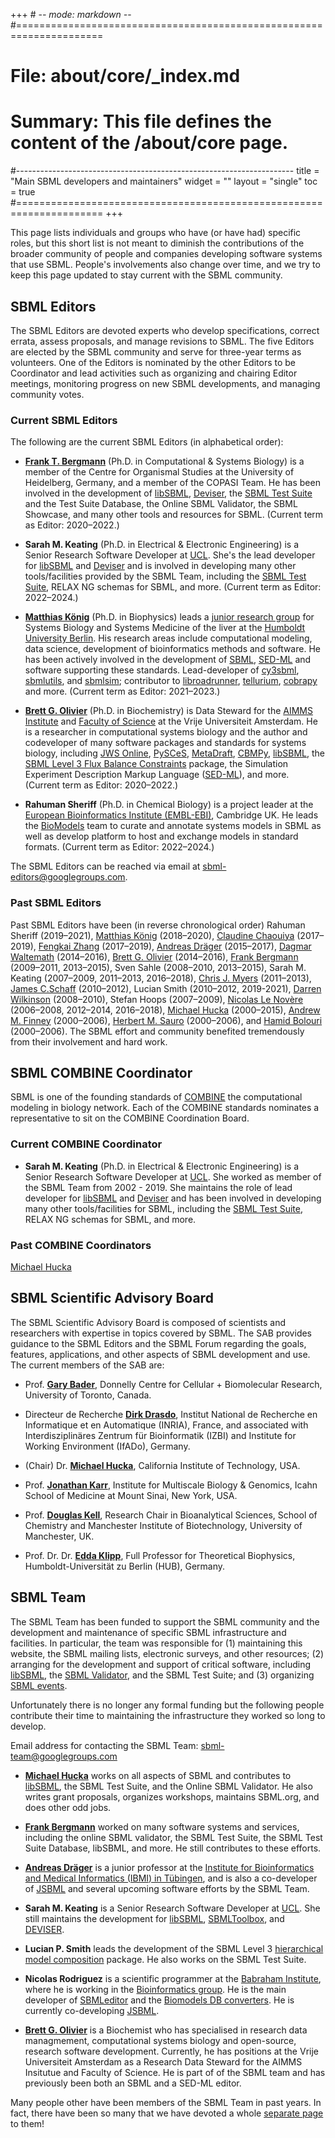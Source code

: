 +++ # -*- mode: markdown -*-
#=====================================================================
# File:    about/core/_index.md
# Summary: This file defines the content of the /about/core page.
#---------------------------------------------------------------------
title = "Main SBML developers and maintainers"
widget = ""
layout = "single"
toc    = true
#=====================================================================
+++

This page lists individuals and groups who have (or have had) specific roles, but this short list is not meant to diminish the contributions of the broader community of people and companies developing software systems that use SBML. People's involvements also change over time, and we try to keep this page updated to stay current with the SBML community.

## SBML Editors

The SBML Editors are devoted experts who develop specifications, correct errata, assess proposals, and manage revisions to SBML. The five Editors are elected by the SBML community and serve for three-year terms as volunteers.  One of the Editors is nominated by the other Editors to be Coordinator and lead activities such as organizing and chairing Editor meetings, monitoring progress on new SBML developments, and managing community votes.

### Current SBML Editors

The following are the current SBML Editors (in alphabetical order):

  - [**Frank T. Bergmann**](http://frank-fbergmann.blogspot.com/) (Ph.D. in Computational & Systems Biology) is a member of the Centre for Organismal Studies at the University of Heidelberg, Germany, and a member of the COPASI Team.  He has been involved in the development of [libSBML](/software/libsbml), [Deviser](/software/deviser), the [SBML Test Suite](/software/sbml-test-suite) and the Test Suite Database, the Online SBML Validator, the SBML Showcase, and many other tools and resources for SBML. (Current term as Editor: 2020&ndash;2022.)

  - **Sarah M. Keating** (Ph.D. in Electrical & Electronic Engineering) is a Senior Research Software Developer at [UCL](https://www.ucl.ac.uk/research-it-services/about-rits/people). She's the lead developer for [libSBML](/software/libsbml) and [Deviser](/software/deviser) and is involved in developing many other tools/facilities provided by the SBML Team, including the [SBML Test Suite](/software/sbml-test-suite), RELAX NG schemas for SBML, and more. (Current term as Editor: 2022&ndash;2024.)

  - [**Matthias König**](https://livermetabolism.com/cv/) (Ph.D.  in Biophysics) leads a [junior research group](https://livermetabolism.com) for Systems Biology and Systems Medicine of the liver at the [Humboldt University Berlin](https://www.hu-berlin.de). His research areas include computational modeling, data science, development of bioinformatics methods and software.  He has been actively involved in the development of [SBML](http://sbml.org), [SED-ML](http://sed-ml.org) and software supporting these standards. Lead-developer of [cy3sbml](https://github.com/matthiaskoenig/cy3sbml), [sbmlutils](https://github.com/matthiaskoenig/sbmlutils), and [sbmlsim](https://github.com/matthiaskoenig/sbmlsim); contributor to [libroadrunner](http://libroadrunner.org/), [tellurium](http://tellurium.analogmachine.org/), [cobrapy](https://github.com/opencobra/cobrapy/) and more.  (Current term as Editor:  2021&ndash;2023.)

  - [**Brett G. Olivier**](https://research.vu.nl/en/persons/bg-olivier)  (Ph.D. in Biochemistry) is Data Steward for the [AIMMS Institute](https://www.aimms.vu.nl/en/) and [Faculty of Science](https://science.vu.nl/en/index.aspx) at the Vrije Universiteit Amsterdam. He is a researcher in computational systems biology and the author and codeveloper of many software packages and standards for systems biology, including [JWS Online](http://jjj.biochem.sun.ac.za), [PySCeS](http://pysces.sourceforge.net), [MetaDraft](https://systemsbioinformatics.github.io/cbmpy-metadraft/), [CBMPy](https://github.com/SystemsBioinformatics/cbmpy), [libSBML](/software/libsbml), the [SBML Level&nbsp;3 Flux Balance Constraints](/documents/specifications) package, the Simulation Experiment Description Markup Language ([SED-ML](http://sed-ml.org)), and more.  (Current term as Editor: 2020&ndash;2022.)

  - **Rahuman Sheriff** (Ph.D. in Chemical Biology) is a project leader at the [European Bioinformatics Institute (EMBL-EBI)](https://www.ebi.ac.uk/), Cambridge UK. He leads the [BioModels](https://www.ebi.ac.uk/biomodels/) team to curate and annotate systems models in SBML as well as develop platform to host and exchange models in standard formats. (Current term as Editor: 2022&ndash;2024.)

The SBML Editors can be reached via email at [sbml-editors@googlegroups.com](mailto:sbml-editors@googlegroups.com).

### Past SBML Editors

Past SBML Editors have been (in reverse chronological order) Rahuman Sheriff (2019&ndash;2021), [Matthias König](https://livermetabolism.com/cv/) (2018&ndash;2020), [Claudine Chaouiya](http://compbio.igc.gulbenkian.pt/nmd/node/14) (2017&ndash;2019), [Fengkai Zhang](https://www.linkedin.com/in/fengkai-zhang-8aba2018) (2017&ndash;2019), [Andreas Dräger](https://uni-tuebingen.de/en/134053) (2015&ndash;2017), [Dagmar Waltemath](http://www.sbi.uni-rostock.de/team/single/dagmar-waltemath/) (2014–2016), [Brett G. Olivier](https://research.vu.nl/en/persons/bg-olivier) (2014–2016), [Frank Bergmann](http://frank-fbergmann.blogspot.com/) (2009–2011, 2013–2015), Sven Sahle (2008–2010, 2013–2015), Sarah M. Keating (2007–2009, 2011–2013, 2016–2018), [Chris J.  Myers](http://www.async.ece.utah.edu/~myers/) (2011–2013), [James C.Schaff](http://www.ccam.uchc.edu/people/schaff/schaff.html) (2010–2012), Lucian Smith (2010–2012, 2019-2021), [Darren Wilkinson](http://www.staff.ncl.ac.uk/d.j.wilkinson/) (2008–2010), Stefan Hoops (2007–2009), [Nicolas Le Novère](https://lenoverelab.org/members/Nicolas_Le_Novere) (2006–2008, 2012–2014, 2016–2018), [Michael Hucka](http://www.cds.caltech.edu/~mhucka/) (2000–2015), [Andrew M.  Finney](http://uk.linkedin.com/in/andrewmartinfinney) (2000–2006), [Herbert M.  Sauro](http://depts.washington.edu/bioe/people/core/sauro/sauro.html) (2000–2006), and [Hamid Bolouri](http://www.its.caltech.edu/~hbolouri/) (2000–2006). The SBML effort and community benefited tremendously from their involvement and hard work.

## SBML COMBINE Coordinator

SBML is one of the founding standards of [COMBINE](http://co.mbine.org/) the computational modeling in biology network. Each of the COMBINE standards nominates a representative to sit on the COMBINE Coordination Board.

### Current COMBINE Coordinator 

 - **Sarah M. Keating** (Ph.D. in Electrical & Electronic Engineering) is a Senior Research Software Developer at [UCL](https://www.ucl.ac.uk/isd/services/research-it/research-software-development). She worked as member of the SBML Team from 2002 - 2019. She maintains the role of lead developer for [libSBML](http://sbml.org/Software/libSBML) and [Deviser](https://github.com/sbmlteam/deviser) and has been involved in developing many other tools/facilities for SBML, including the [SBML Test Suite](http://sbml.org/Software/SBML_Test_Suite), RELAX NG schemas for SBML, and more.

### Past COMBINE Coordinators

[Michael Hucka](http://www.cds.caltech.edu/~mhucka/)

 

## SBML Scientific Advisory Board

The SBML Scientific Advisory Board is composed of scientists and researchers with expertise in topics covered by SBML. The SAB provides guidance to the SBML Editors and the SBML Forum regarding the goals, features, applications, and other aspects of SBML development and use.  The current members of the SAB are:

  - Prof. [**Gary Bader**](http://baderlab.org/GaryBader), Donnelly Centre for Cellular + Biomolecular Research, University of Toronto, Canada.

  - Directeur de Recherche [**Dirk Drasdo**](https://www.rocq.inria.fr/bang/DD/drasdo.html), Institut National de Recherche en Informatique et en Automatique (INRIA), France, and associated with Interdisziplinäres Zentrum für Bioinformatik (IZBI) and Institute for Working Environment (IfADo), Germany.

  - (Chair) Dr. [**Michael Hucka**](http://www.cds.caltech.edu/~mhucka/), California Institute of Technology, USA.

  - Prof. [**Jonathan Karr**](http://www.mountsinai.org/profiles/jonathan-karr), Institute for Multiscale Biology & Genomics, Icahn School of Medicine at Mount Sinai, New York, USA.

  - Prof. [**Douglas Kell**](http://dbkgroup.org/dbk.htm), Research Chair in Bioanalytical Sciences, School of Chemistry and Manchester Institute of Biotechnology, University of Manchester, UK.

  - Prof. Dr. Dr. [**Edda Klipp**](https://www2.hu-berlin.de/biologie/theorybp/?goto=cv_klipp), Full Professor for Theoretical Biophysics, Humboldt-Universität zu Berlin (HUB), Germany.

## SBML Team

The SBML Team has been funded to support the SBML community and the development and maintenance of specific SBML infrastructure and facilities. In particular, the team was responsible for (1) maintaining this website, the SBML mailing lists, electronic surveys, and other resources; (2) arranging for the development and support of critical software, including [libSBML](Software/libSBML), the [SBML Validator](Facilities/Validator), and the SBML Test Suite; and (3) organizing [SBML events](Events).

Unfortunately there is no longer any formal funding but the following people contribute their time to maintaining the infrastructure they worked so long to develop.  

Email address for contacting the SBML Team: <sbml-team@googlegroups.com>

  - [**Michael Hucka**](http://www.cds.caltech.edu/~mhucka/) works on all aspects of SBML and contributes to [libSBML](Software/libSBML "wikilink"), the SBML Test Suite, and the Online SBML Validator. He also writes grant proposals, organizes workshops, maintains SBML.org, and does other odd jobs.

  - [**Frank Bergmann**](http://frank-fbergmann.blogspot.com/) worked on many software systems and services, including the online SBML validator, the SBML Test Suite, the SBML Test Suite Database, libSBML, and more. He still contributes to these efforts.

  - [**Andreas Dräger**](https://uni-tuebingen.de/en/134053) is a junior professor at the [Institute for Bioinformatics and Medical Informatics (IBMI) in Tübingen](https://uni-tuebingen.de/en/148353), and is also a co-developer of [JSBML](Software/JSBML "wikilink") and several upcoming software efforts by the SBML Team.

  - **Sarah M. Keating** is a Senior Research Software Developer at [UCL](https://www.ucl.ac.uk/isd/services/research-it/research-software-development). She still maintains the development for [libSBML](Software/libSBML "wikilink"), [ SBMLToolbox](Software/SBMLToolbox "wikilink"), and [DEVISER](http://www.github.com/sbmlteam/deviser).

  - **Lucian P. Smith** leads the development of the SBML Level 3 [ hierarchical model composition](Community/Wiki/SBML_Level_3_Proposals/Hierarchical_Model_Composition "wikilink") package. He also works on the SBML Test Suite.

  - **Nicolas Rodriguez** is a scientific programmer at the [Babraham Institute](http://www.babraham.ac.uk), where he is working in the [Bioinformatics group](https://www.bioinformatics.babraham.ac.uk/).  He is the main developer of [SBMLeditor](http://www.ebi.ac.uk/compneur-srv/SBMLeditor.html) and the [Biomodels DB converters](http://www.ebi.ac.uk/compneur-srv/sbml/converters/). He is currently co-developing [JSBML](http://sbml.org/Software/JSBML).

  - [**Brett G. Olivier**](https://research.vu.nl/en/persons/bg-olivier) is a Biochemist who has specialised in research data managmement, computational systems biology and open-source, research software development.  Currently, he has positions at the Vrije Universiteit Amsterdam as a Research Data Steward for the AIMMS Insitutue and Faculty of Science. He is part of of the SBML team and has previously been both an SBML and a SED-ML editor.

Many people other have been members of the SBML Team in past years. In fact, there have been so many that we have devoted a whole [separate page](/about/core/past-sbml-team) to them!
